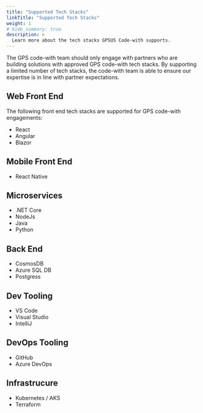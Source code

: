 ```yaml
---
title: "Supported Tech Stacks"
linkTitle: "Supported Tech Stacks"
weight: 1
# hide_summary: true
description: >
  Learn more about the tech stacks GPSUS Code-with supports.
---
```


The GPS code-with team should only engage with partners who are building solutions with approved GPS code-with tech stacks. By supporting a limited number of tech stacks, the code-with team is able to ensure our expertise is in line with partner expectations.  

## Web Front End
The following front end tech stacks are supported for GPS code-with engagements:
* React
* Angular
* Blazor

## Mobile Front End
* React Native

## Microservices
* .NET Core
* NodeJs
* Java
* Python

## Back End
* CosmosDB
* Azure SQL DB
* Postgress

## Dev Tooling
* VS Code
* Visual Studio
* IntelliJ

## DevOps Tooling
* GitHub
* Azure DevOps

## Infrastrucure
* Kubernetes / AKS
* Terraform



